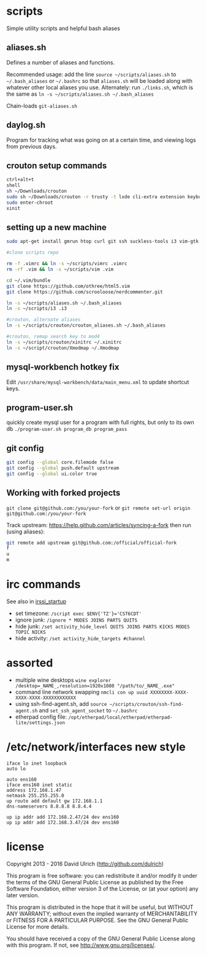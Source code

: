 # scripts

Simple utility scripts and helpful bash aliases


## aliases.sh

Defines a number of aliases and functions.

Recommended usage: add the line `source ~/scripts/aliases.sh` to `~/.bash_aliases`
or `~/.bashrc` so that `aliases.sh` will be loaded along with whatever other
local aliases you use. Alternately: run `./links.sh`, which is the same as
`ln -s ~/scripts/aliases.sh ~/.bash_aliases`

Chain-loads `git-aliases.sh`


## daylog.sh

Program for tracking what was going on at a certain time, and viewing logs
from previous days.


## crouton setup commands
```bash
ctrl+alt+t
shell
sh ~/Downloads/crouton
sudo sh ~/Downloads/crouton -r trusty -t lxde cli-extra extension keyboard
sudo enter-chroot
xinit
```


## setting up a new machine

```bash
sudo apt-get install gmrun htop curl git ssh suckless-tools i3 vim-gtk bash-completion

#clone scripts repo

rm -f .vimrc && ln -s ~/scripts/vimrc .vimrc
rm -rf .vim && ln -s ~/scripts/vim .vim

cd ~/.vim/bundle
git clone https://github.com/othree/html5.vim
git clone https://github.com/scrooloose/nerdcommenter.git

ln -s ~/scripts/aliases.sh ~/.bash_aliases
ln -s ~/scripts/i3 .i3

#crouton, alternate aliases
ln -s ~/scripts/crouton/crouton_aliases.sh ~/.bash_aliases

#crouton, remap search key to mod4
ln -s ~/scripts/crouton/xinitrc ~/.xinitrc
ln -s ~/script/crouton/Xmodmap ~/.Xmodmap
```


## mysql-workbench hotkey fix

Edit `/usr/share/mysql-workbench/data/main_menu.xml` to update shortcut keys.


## program-user.sh

quickly create mysql user for a program with full rights, but only to its own db
`./program-user.sh program_db program_pass`


## git config
```bash
git config --global core.filemode false
git config --global push.default upstream
git config --global ui.color true
```


## Working with forked projects

`git clone git@github.com:/you/your-fork` or `git remote set-url origin git@github.com:/you/your-fork`

Track upstream: https://help.github.com/articles/syncing-a-fork then run (using aliases):
```bash
git remote add upstream git@github.com:/official/official-fork
f
u
m
```


# irc commands

See also in [irssi_startup](./irssi_startup)

* set timezone: `/script exec $ENV{'TZ'}='CST6CDT'`
* ignore junk: `/ignore * MODES JOINS PARTS QUITS`
* hide junk: `/set activity_hide_level QUITS JOINS PARTS KICKS MODES TOPIC NICKS`
* hide activity: `/set activity_hide_targets #channel`


# assorted

* multiple wine desktops `wine explorer /desktop=_NAME_,resolution=1920x1080 "/path/to/_NAME_.exe"`
* command line network swapping `nmcli con up uuid XXXXXXXX-XXXX-XXXX-XXXX-XXXXXXXXXXXX`
* using ssh-find-agent.sh, add `source ~/scripts/crouton/ssh-find-agent.sh` and `set_ssh_agent_socket` to `~/.bashrc`
* etherpad config file: `/opt/etherpad/local/etherpad/etherpad-lite/settings.json`


# /etc/network/interfaces new style
```
iface lo inet loopback
auto lo

auto ens160
iface ens160 inet static
address 172.168.1.47
netmask 255.255.255.0
up route add default gw 172.168.1.1
dns-nameservers 8.8.8.8 8.8.4.4

up ip addr add 172.168.2.47/24 dev ens160
up ip addr add 172.168.3.47/24 dev ens160
```

# license

Copyright 2013 - 2016  David Ulrich (http://github.com/dulrich)

This program is free software: you can redistribute it and/or modify
it under the terms of the GNU General Public License as published by
the Free Software Foundation, either version 3 of the License, or
(at your option) any later version.

This program is distributed in the hope that it will be useful,
but WITHOUT ANY WARRANTY; without even the implied warranty of
MERCHANTABILITY or FITNESS FOR A PARTICULAR PURPOSE.  See the
GNU General Public License for more details.

You should have received a copy of the GNU General Public License
along with this program.  If not, see <http://www.gnu.org/licenses/>.
